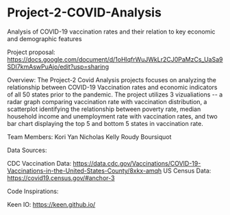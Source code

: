 # Project-2-COVID-Analysis
Analysis of COVID-19 vaccination rates and their relation to key economic and demographic features

Project proposal:
https://docs.google.com/document/d/1oHlqfrWuJWkLr2CJ0PaMzCs_UaSa9SDI7kmAswPuAjo/edit?usp=sharing

Overview:
The Project-2 Covid Analysis projects focuses on analyzing the relationship between COVID-19 Vaccination rates and economic indicators of all 50 states prior to the pandemic. The project utilizes 3 vizualiations -- a radar graph comparing vaccination rate with vaccination distribution, a scatterplot identifying the relationship between poverty rate, median household income and unemployment rate with vaccination rates, and two bar chart displaying the top 5 and bottom 5 states in vaccination rate. 

Team Members:
Kori Yan
Nicholas Kelly
Roudy Boursiquot

Data Sources: 

CDC Vaccination Data: https://data.cdc.gov/Vaccinations/COVID-19-Vaccinations-in-the-United-States-County/8xkx-amqh 
US Census Data: https://covid19.census.gov/#anchor-3 

Code Inspirations:

Keen IO: https://keen.github.io/
